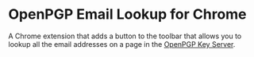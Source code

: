 # OpenPGP Email Lookup for Chrome

A Chrome extension that adds a button to the toolbar that allows you to lookup all the email addresses on a page in the [OpenPGP Key Server](https://keys.openpgp.org/).